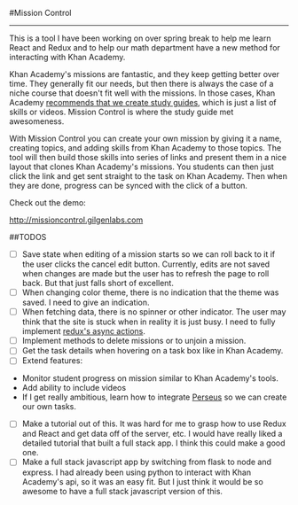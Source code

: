 #Mission Control
***
This is a tool I have been working on over spring break to help me learn React and Redux and to help our math department have a new method for interacting with Khan Academy.

Khan Academy's missions are fantastic, and they keep getting better over time. They generally fit our needs, but then there is always the case of a niche course that doesn't fit well with the missions. In those cases, Khan Academy [recommends that we create study guides](https://www.khanacademy.org/coach-res/reference-for-coaches/how-to/a/create-a-study-guide), which is just a list of skills or videos. Mission Control is where the study guide met awesomeness.

With Mission Control you can create your own mission by giving it a name, creating topics, and adding skills from Khan Academy to those topics. The tool will then build those skills into series of links and present them in a nice layout that clones Khan Academy's missions. You students can then just click the link and get sent straight to the task on Khan Academy. Then when they are done, progress can be synced with the click of a button.

Check out the demo:

http://missioncontrol.gilgenlabs.com

##TODOS
- [ ] Save state when editing of a mission starts so we can roll back to it if the user clicks the cancel edit button. Currently, edits are not saved when changes are made but the user has to refresh the page to roll back. But that just falls short of excellent.
- [ ] When changing color theme, there is no indication that the theme was saved. I need to give an indication.
- [ ] When fetching data, there is no spinner or other indicator. The user may think that the site is stuck when in reality it is just busy. I need to fully implement [redux's  async actions](http://redux.js.org/docs/advanced/AsyncActions.html).
- [ ] Implement methods to delete missions or to unjoin a mission.
- [ ] Get the task details when hovering on a task box like in Khan Academy.
- [ ] Extend features:
 - Monitor student progress on mission similar to Khan Academy's tools.
 - Add ability to include videos
 - If I get really ambitious, learn how to integrate [Perseus](https://github.com/Khan/perseus) so we can create our own tasks.
- [ ] Make a tutorial out of this. It was hard for me to grasp how to use Redux and React and get data off of the server, etc. I would have really liked a detailed tutorial that built a full stack app. I think this could make a good one.
- [ ] Make a full stack javascript app by switching from flask to node and express. I had already been using python to interact with Khan Academy's api, so it was an easy fit. But I just think it would be so awesome to have a full stack javascript version of this.
